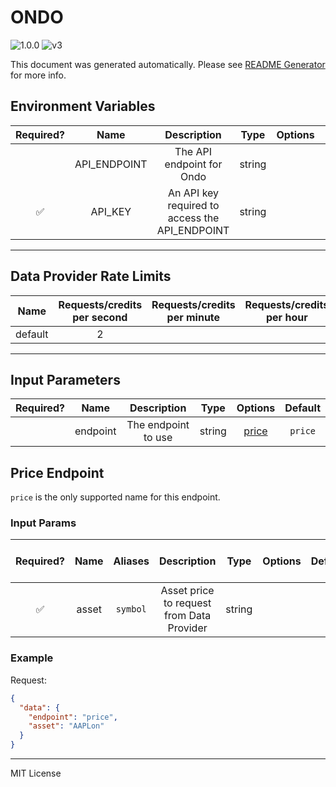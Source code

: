# ONDO

![1.0.0](https://img.shields.io/github/package-json/v/smartcontractkit/external-adapters-js?filename=packages/sources/ondo/package.json) ![v3](https://img.shields.io/badge/framework%20version-v3-blueviolet)

This document was generated automatically. Please see [README Generator](../../scripts#readme-generator) for more info.

## Environment Variables

| Required? |     Name     |                  Description                   |  Type  | Options |            Default             |
| :-------: | :----------: | :--------------------------------------------: | :----: | :-----: | :----------------------------: |
|           | API_ENDPOINT |           The API endpoint for Ondo            | string |         | `https://api.gm.ondo.finance/` |
|    ✅     |   API_KEY    | An API key required to access the API_ENDPOINT | string |         |                                |

---

## Data Provider Rate Limits

|  Name   | Requests/credits per second | Requests/credits per minute | Requests/credits per hour | Note |
| :-----: | :-------------------------: | :-------------------------: | :-----------------------: | :--: |
| default |              2              |                             |                           |      |

---

## Input Parameters

| Required? |   Name   |     Description     |  Type  |         Options          | Default |
| :-------: | :------: | :-----------------: | :----: | :----------------------: | :-----: |
|           | endpoint | The endpoint to use | string | [price](#price-endpoint) | `price` |

## Price Endpoint

`price` is the only supported name for this endpoint.

### Input Params

| Required? | Name  | Aliases  |                Description                |  Type  | Options | Default | Depends On | Not Valid With |
| :-------: | :---: | :------: | :---------------------------------------: | :----: | :-----: | :-----: | :--------: | :------------: |
|    ✅     | asset | `symbol` | Asset price to request from Data Provider | string |         |         |            |                |

### Example

Request:

```json
{
  "data": {
    "endpoint": "price",
    "asset": "AAPLon"
  }
}
```

---

MIT License

